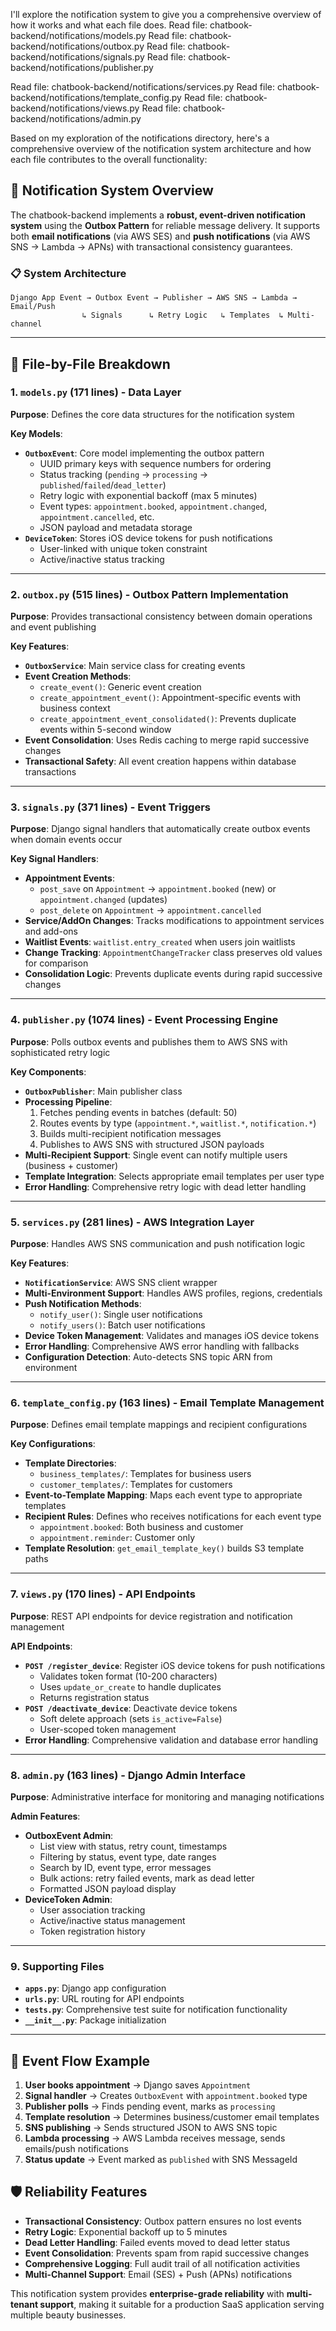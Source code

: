 I'll explore the notification system to give you a comprehensive overview of how it works and what each file does.
Read file: chatbook-backend/notifications/models.py
Read file: chatbook-backend/notifications/outbox.py
Read file: chatbook-backend/notifications/signals.py
Read file: chatbook-backend/notifications/publisher.py

Read file: chatbook-backend/notifications/services.py
Read file: chatbook-backend/notifications/template_config.py
Read file: chatbook-backend/notifications/views.py
Read file: chatbook-backend/notifications/admin.py

Based on my exploration of the notifications directory, here's a comprehensive overview of the notification system architecture and how each file contributes to the overall functionality:

## 🔔 **Notification System Overview**

The chatbook-backend implements a **robust, event-driven notification system** using the **Outbox Pattern** for reliable message delivery. It supports both **email notifications** (via AWS SES) and **push notifications** (via AWS SNS → Lambda → APNs) with transactional consistency guarantees.

### 📋 **System Architecture**

```
Django App Event → Outbox Event → Publisher → AWS SNS → Lambda → Email/Push
                ↳ Signals      ↳ Retry Logic   ↳ Templates  ↳ Multi-channel
```

---

## 📁 **File-by-File Breakdown**

### **1. `models.py` (171 lines) - Data Layer**
**Purpose**: Defines the core data structures for the notification system

**Key Models**:
- **`OutboxEvent`**: Core model implementing the outbox pattern
  - UUID primary keys with sequence numbers for ordering
  - Status tracking (`pending` → `processing` → `published`/`failed`/`dead_letter`)
  - Retry logic with exponential backoff (max 5 minutes)
  - Event types: `appointment.booked`, `appointment.changed`, `appointment.cancelled`, etc.
  - JSON payload and metadata storage
- **`DeviceToken`**: Stores iOS device tokens for push notifications
  - User-linked with unique token constraint
  - Active/inactive status tracking

---

### **2. `outbox.py` (515 lines) - Outbox Pattern Implementation**
**Purpose**: Provides transactional consistency between domain operations and event publishing

**Key Features**:
- **`OutboxService`**: Main service class for creating events
- **Event Creation Methods**:
  - `create_event()`: Generic event creation
  - `create_appointment_event()`: Appointment-specific events with business context
  - `create_appointment_event_consolidated()`: Prevents duplicate events within 5-second window
- **Event Consolidation**: Uses Redis caching to merge rapid successive changes
- **Transactional Safety**: All event creation happens within database transactions

---

### **3. `signals.py` (371 lines) - Event Triggers**
**Purpose**: Django signal handlers that automatically create outbox events when domain events occur

**Key Signal Handlers**:
- **Appointment Events**:
  - `post_save` on `Appointment` → `appointment.booked` (new) or `appointment.changed` (updates)
  - `post_delete` on `Appointment` → `appointment.cancelled`
- **Service/AddOn Changes**: Tracks modifications to appointment services and add-ons
- **Waitlist Events**: `waitlist.entry_created` when users join waitlists
- **Change Tracking**: `AppointmentChangeTracker` class preserves old values for comparison
- **Consolidation Logic**: Prevents duplicate events during rapid successive changes

---

### **4. `publisher.py` (1074 lines) - Event Processing Engine**
**Purpose**: Polls outbox events and publishes them to AWS SNS with sophisticated retry logic

**Key Components**:
- **`OutboxPublisher`**: Main publisher class
- **Processing Pipeline**:
  1. Fetches pending events in batches (default: 50)
  2. Routes events by type (`appointment.*`, `waitlist.*`, `notification.*`)
  3. Builds multi-recipient notification messages
  4. Publishes to AWS SNS with structured JSON payloads
- **Multi-Recipient Support**: Single event can notify multiple users (business + customer)
- **Template Integration**: Selects appropriate email templates per user type
- **Error Handling**: Comprehensive retry logic with dead letter handling

---

### **5. `services.py` (281 lines) - AWS Integration Layer**
**Purpose**: Handles AWS SNS communication and push notification logic

**Key Features**:
- **`NotificationService`**: AWS SNS client wrapper
- **Multi-Environment Support**: Handles AWS profiles, regions, credentials
- **Push Notification Methods**:
  - `notify_user()`: Single user notifications
  - `notify_users()`: Batch user notifications
- **Device Token Management**: Validates and manages iOS device tokens
- **Error Handling**: Comprehensive AWS error handling with fallbacks
- **Configuration Detection**: Auto-detects SNS topic ARN from environment

---

### **6. `template_config.py` (163 lines) - Email Template Management**
**Purpose**: Defines email template mappings and recipient configurations

**Key Configurations**:
- **Template Directories**:
  - `business_templates/`: Templates for business users
  - `customer_templates/`: Templates for customers
- **Event-to-Template Mapping**: Maps each event type to appropriate templates
- **Recipient Rules**: Defines who receives notifications for each event type
  - `appointment.booked`: Both business and customer
  - `appointment.reminder`: Customer only
- **Template Resolution**: `get_email_template_key()` builds S3 template paths

---

### **7. `views.py` (170 lines) - API Endpoints**
**Purpose**: REST API endpoints for device registration and notification management

**API Endpoints**:
- **`POST /register_device`**: Register iOS device tokens for push notifications
  - Validates token format (10-200 characters)
  - Uses `update_or_create` to handle duplicates
  - Returns registration status
- **`POST /deactivate_device`**: Deactivate device tokens
  - Soft delete approach (sets `is_active=False`)
  - User-scoped token management
- **Error Handling**: Comprehensive validation and database error handling

---

### **8. `admin.py` (163 lines) - Django Admin Interface**
**Purpose**: Administrative interface for monitoring and managing notifications

**Admin Features**:
- **OutboxEvent Admin**:
  - List view with status, retry count, timestamps
  - Filtering by status, event type, date ranges
  - Search by ID, event type, error messages
  - Bulk actions: retry failed events, mark as dead letter
  - Formatted JSON payload display
- **DeviceToken Admin**:
  - User association tracking
  - Active/inactive status management
  - Token registration history

---

### **9. Supporting Files**

- **`apps.py`**: Django app configuration
- **`urls.py`**: URL routing for API endpoints
- **`tests.py`**: Comprehensive test suite for notification functionality
- **`__init__.py`**: Package initialization

---

## 🔄 **Event Flow Example**

1. **User books appointment** → Django saves `Appointment`
2. **Signal handler** → Creates `OutboxEvent` with `appointment.booked` type
3. **Publisher polls** → Finds pending event, marks as `processing`
4. **Template resolution** → Determines business/customer email templates
5. **SNS publishing** → Sends structured JSON to AWS SNS topic
6. **Lambda processing** → AWS Lambda receives message, sends emails/push notifications
7. **Status update** → Event marked as `published` with SNS MessageId

## 🛡️ **Reliability Features**

- **Transactional Consistency**: Outbox pattern ensures no lost events
- **Retry Logic**: Exponential backoff up to 5 minutes
- **Dead Letter Handling**: Failed events moved to dead letter status
- **Event Consolidation**: Prevents spam from rapid successive changes
- **Comprehensive Logging**: Full audit trail of all notification activities
- **Multi-Channel Support**: Email (SES) + Push (APNs) notifications

This notification system provides **enterprise-grade reliability** with **multi-tenant support**, making it suitable for a production SaaS application serving multiple beauty businesses.